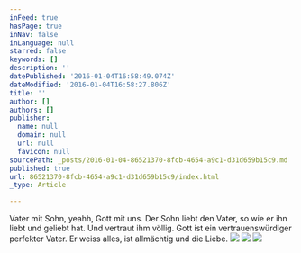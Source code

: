 ```yaml
---
inFeed: true
hasPage: true
inNav: false
inLanguage: null
starred: false
keywords: []
description: ''
datePublished: '2016-01-04T16:58:49.074Z'
dateModified: '2016-01-04T16:58:27.806Z'
title: ''
author: []
authors: []
publisher:
  name: null
  domain: null
  url: null
  favicon: null
sourcePath: _posts/2016-01-04-86521370-8fcb-4654-a9c1-d31d659b15c9.md
published: true
url: 86521370-8fcb-4654-a9c1-d31d659b15c9/index.html
_type: Article

---
```

Vater mit Sohn, yeahh, Gott mit uns. Der Sohn liebt den Vater, so wie er ihn liebt und geliebt hat. Und vertraut ihm völlig. Gott ist ein vertrauenswürdiger perfekter Vater. Er weiss alles, ist allmächtig und die Liebe.
![](https://the-grid-user-content.s3-us-west-2.amazonaws.com/1d1bf0e6-1c8a-4e8c-8abe-1a0ca9ff305b.jpg)
![](https://the-grid-user-content.s3-us-west-2.amazonaws.com/54decfb6-54b9-4184-9733-11bb3c0f5e53.jpg)
![](https://the-grid-user-content.s3-us-west-2.amazonaws.com/2811fdd6-5e45-40bc-99b1-d4dfac7d825e.jpg)
